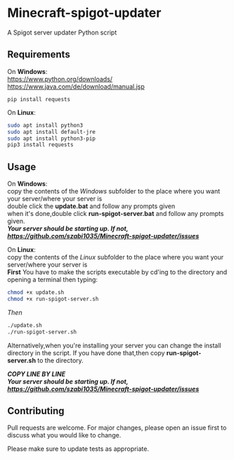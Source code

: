 # Minecraft-spigot-updater
 
 A Spigot server updater Python script
 
## Requirements

On **Windows**:  
	https://www.python.org/downloads/  
	https://www.java.com/de/download/manual.jsp

```shell
pip install requests
```
On **Linux**:
```bash
sudo apt install python3
sudo apt install default-jre
sudo apt install python3-pip
pip3 install requests
```
## Usage
On **Windows**:  
copy the contents of the *Windows* subfolder to the place where you want your server/where your server is  
double click the **update.bat** and follow any prompts given  
when it's done,double click **run-spigot-server.bat** and follow any prompts given.  
***Your server should be starting up. If not, https://github.com/szabi1035/Minecraft-spigot-updater/issues***  

On **Linux**:  
copy the contents of the *Linux* subfolder to the place where you want your server/where your server is  
**First** You have to make the scripts executable by cd'ing to the directory and opening a terminal then typing:
```bash
chmod +x update.sh
chmod +x run-spigot-server.sh
```
*Then*
```bash
./update.sh
./run-spigot-server.sh
```
Alternatively,when you're installing your server you can change the install directory in the script. If you have done that,then copy **run-spigot-server.sh** to the directory.  
  
***COPY LINE BY LINE***  
***Your server should be starting up. If not, https://github.com/szabi1035/Minecraft-spigot-updater/issues***


## Contributing
Pull requests are welcome. For major changes, please open an issue first to discuss what you would like to change.

Please make sure to update tests as appropriate.

